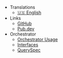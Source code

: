 - Translations
  - [:us: English](/)
- Links
  - [GitHub](https://github.com/topmoveright/remote_cache_sync)
  - [Pub.dev](https://pub.dev/packages/remote_cache_sync)
 - Orchestrator
   - [Orchestrator Usage](/#/usage/orchestrator)
   - [Interfaces](/#/usage/interfaces)
   - [QuerySpec](/#/usage/query_spec)
